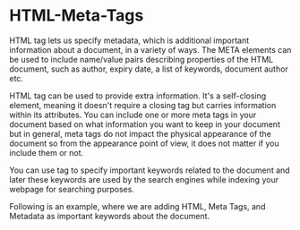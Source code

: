 # HTML-Meta-Tags

HTML <meta> tag lets us specify metadata, which is additional important information about a document, in a variety of ways. The META elements can be used to include name/value pairs describing properties of the HTML document, such as author, expiry date, a list of keywords, document author etc.

HTML <meta> tag can be used to provide extra information. It's a self-closing element, meaning it doesn't require a closing tag but carries information within its attributes. You can include one or more meta tags in your document based on what information you want to keep in your document but in general, meta tags do not impact the physical appearance of the document so from the appearance point of view, it does not matter if you include them or not.

You can use <meta> tag to specify important keywords related to the document and later these keywords are used by the search engines while indexing your webpage for searching purposes.

Following is an example, where we are adding HTML, Meta Tags, and Metadata as important keywords about the document.
